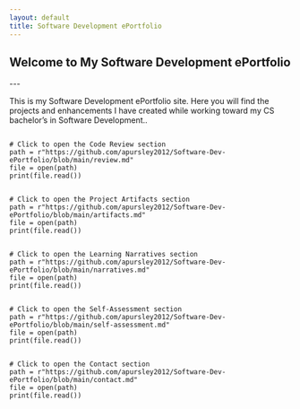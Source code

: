 ```yaml
---
layout: default
title: Software Development ePortfolio
---
```


<h2 id="typed-welcome">Welcome to My Software Development ePortfolio</h2>
---

<p class="intro-text">This is my Software Development ePortfolio site. Here you will find the projects and enhancements I have created while working toward my CS bachelor’s in Software Development..</p>

<div class="terminal-window" onclick="window.location.href='https://github.com/apursley2012/Software-Dev-ePortfolio/blob/main/review.md'">
    <code>
# Click to open the Code Review section
path = r"https://github.com/apursley2012/Software-Dev-ePortfolio/blob/main/review.md"
file = open(path)
print(file.read())
    </code>
</div>

<div class="terminal-window" onclick="window.location.href='https://github.com/apursley2012/Software-Dev-ePortfolio/blob/main/artifacts.md'">
    <code>
# Click to open the Project Artifacts section
path = r"https://github.com/apursley2012/Software-Dev-ePortfolio/blob/main/artifacts.md"
file = open(path)
print(file.read())
    </code>
</div>

<div class="terminal-window" onclick="window.location.href='https://github.com/apursley2012/Software-Dev-ePortfolio/blob/main/narratives.md'">
    <code>
# Click to open the Learning Narratives section
path = r"https://github.com/apursley2012/Software-Dev-ePortfolio/blob/main/narratives.md"
file = open(path)
print(file.read())
    </code>
</div>

<div class="terminal-window" onclick="window.location.href='https://github.com/apursley2012/Software-Dev-ePortfolio/blob/main/self-assessment.md'">
    <code>
# Click to open the Self-Assessment section
path = r"https://github.com/apursley2012/Software-Dev-ePortfolio/blob/main/self-assessment.md"
file = open(path)
print(file.read())
    </code>
</div>

<div class="terminal-window" onclick="window.location.href='https://github.com/apursley2012/Software-Dev-ePortfolio/blob/main/contact.md'">
    <code>
# Click to open the Contact section
path = r"https://github.com/apursley2012/Software-Dev-ePortfolio/blob/main/contact.md"
file = open(path)
print(file.read())
    </code>
</div>
